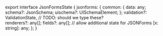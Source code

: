 export interface JsonFormsState {
  jsonforms: {
    common: {
      data: any;
      schema?: JsonSchema;
      uischema?: UISchemaElement;
    };
    validation?: ValidationState,
    // TODO: should we type these?    
    renderers?: any[];
    fields?: any[];
    // allow additional state for JSONForms
    [x: string]: any;
  };
}